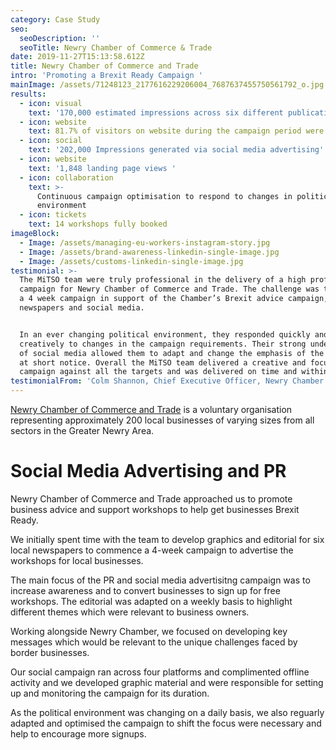 ```yaml
---
category: Case Study
seo:
  seoDescription: ''
  seoTitle: Newry Chamber of Commerce & Trade
date: 2019-11-27T15:13:58.612Z
title: Newry Chamber of Commerce and Trade
intro: 'Promoting a Brexit Ready Campaign '
mainImage: /assets/71248123_2177616229206004_7687637455750561792_o.jpg
results:
  - icon: visual
    text: '170,000 estimated impressions across six different publications'
  - icon: website
    text: 81.7% of visitors on website during the campaign period were new
  - icon: social
    text: '202,000 Impressions generated via social media advertising'
  - icon: website
    text: '1,848 landing page views '
  - icon: collaboration
    text: >-
      Continuous campaign optimisation to respond to changes in political
      environment 
  - icon: tickets
    text: 14 workshops fully booked
imageBlock:
  - Image: /assets/managing-eu-workers-instagram-story.jpg
  - Image: /assets/brand-awareness-linkedin-single-image.jpg
  - Image: /assets/customs-linkedin-single-image.jpg
testimonial: >-
  The MiTSO team were truly professional in the delivery of a high profile
  campaign for Newry Chamber of Commerce and Trade. The challenge was to deliver
  a 4 week campaign in support of the Chamber’s Brexit advice campaign, across
  newspapers and social media. 


  In an ever changing political environment, they responded quickly and
  creatively to changes in the campaign requirements. Their strong understanding
  of social media allowed them to adapt and change the emphasis of the campaign
  at short notice. Overall the MiTSO team delivered a creative and focused
  campaign against all the targets and was delivered on time and within budget.
testimonialFrom: 'Colm Shannon, Chief Executive Officer, Newry Chamber of Commerce & Trade.'
---
```

[Newry Chamber of Commerce and Trade](https://newrychamber.com) is a voluntary organisation representing approximately 200 local businesses of varying sizes from all sectors in the Greater Newry Area. 

# Social Media Advertising and PR

Newry Chamber of Commerce and Trade approached us to promote business advice and support workshops to help get businesses Brexit Ready.

We initially spent time with the team to develop graphics and editorial for six local newspapers to commence a 4-week campaign to advertise the workshops for local businesses. 

The main focus of the PR and social media advertisitng campaign was to increase awareness and to convert businesses to sign up for free workshops. The editorial was adapted on a weekly basis to highlight different themes which were relevant to business owners. 

Working alongside Newry Chamber, we focused on developing key messages which would be relevant to the unique challenges faced by border businesses. 

Our social campaign ran across four platforms and complimented offline activity and we developed graphic material and were responsible for setting up and monitoring the campaign for its duration. 

As the political environment was changing on a daily basis, we also reguarly adapted and optimised the campaign to shift the focus were necessary and help to encourage more signups.
